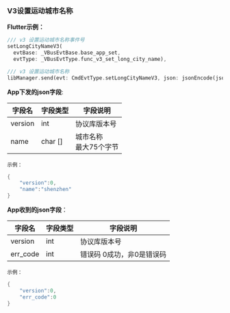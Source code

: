 ### V3设置运动城市名称


**Flutter示例：**

```dart
/// v3 设置运动城市名称事件号
setLongCityNameV3(
  evtBase: _VBusEvtBase.base_app_set,
  evtType: _VBusEvtType.func_v3_set_long_city_name),

/// v3 设置运动城市名称
libManager.send(evt: CmdEvtType.setLongCityNameV3, json: jsonEncode(json));
```



**App下发的json字段**:

| 字段名  | 字段类型 | 字段说明                   |
| ------- | -------- | -------------------------- |
| version | int      | 协议库版本号               |
| name    | char []   | 城市名称<br />最大75个字节 |

`示例：`

```c
{
    "version":0,
    "name":"shenzhen"
}
```

**App收到的json字段**：

| 字段名   | 字段类型 | 字段说明                  |
| -------- | -------- | ------------------------- |
| version  | int      | 协议库版本号              |
| err_code | int      | 错误码 0成功，非0是错误码 |

`示例：`

```c
{
    "version":0,
    "err_code":0
}
```

